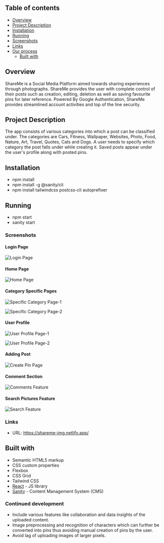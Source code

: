## Table of contents

- [Overview](#overview)
- [Project Description](#Project-Description)
- [Installation](#Installation)
- [Running](#Running)
- [Screenshots](#screenshots)
- [Links](#links)
- [Our process](#my-process)
  - [Built with](#built-with)
 
## Overview
ShareMe is a Social Media Platform aimed towards sharing experiences through photographs.
ShareMe provides the user with complete control of their posts such as creation, editing, deletion as well as saving favourite pins for later reference.
Powered By Google Authentication, ShareMe provides streamlined account activities and top of the line security.

## Project Description
The app consists of various categories into which a post can be classified under. 
The categories are Cars, Fitness, Wallpaper, Websites, Photo, Food, Nature, Art, Travel, Quotes, Cats and Dogs.
A user needs to specify which category the post falls under while creating it.
Saved posts appear under the user's profile along with posted pins.

## Installation
- npm install
- npm install -g @sanity/cli
- npm install tailwindcss postcss-cli autoprefixer


## Running
- npm start
- sanity start


### Screenshots


#### Login Page

![Login Page](https://user-images.githubusercontent.com/63293155/179479893-06781b53-8df8-4787-8048-c38066490d0c.png)




#### Home Page

![Home Page](https://user-images.githubusercontent.com/63293155/179480075-87b33464-2e28-41db-8456-1d9a86a8dcae.png)




#### Category Specific Pages

![Specific Category Page-1](https://user-images.githubusercontent.com/63293155/179480145-cf8e4ba1-519c-43fc-a510-e32a6f5d7c15.png)


![Specific Category Page-2](https://user-images.githubusercontent.com/63293155/179480184-4739c8de-c3da-40dd-b103-c43a929bc0a6.png)





#### User Profile

![User Profile Page-1](https://user-images.githubusercontent.com/63293155/179480263-92419a1f-e3e0-49d0-8ff2-e1644d16f4c7.png)


![User Profile Page-2](https://user-images.githubusercontent.com/63293155/179480294-d9b7e9cc-e573-400e-81da-23e4b1580162.png)




#### Adding Post

![Create Pin Page](https://user-images.githubusercontent.com/63293155/179480340-24338e73-faea-4fc5-9ca8-c8bafe7d4ade.png)




#### Comment Section

![Comments Feature](https://user-images.githubusercontent.com/63293155/179480375-831dc4c8-0658-40d8-86d9-9b8ec8826305.png)



#### Search Pictures Feature

![Search Feature](https://user-images.githubusercontent.com/63293155/179480603-303c011a-034c-4575-ab14-3183fa42d24e.png)





### Links

- URL: https://shareme-img.netlify.app/


## Built with

- Semantic HTML5 markup
- CSS custom properties
- Flexbox
- CSS Grid
- Tailwind CSS
- [React](https://reactjs.org/) - JS library
- [Sanity](https://www.sanity.io) - Content Management System (CMS)


### Continued development
- Include various features like collaboration and data insights of the uploaded content.
- Image preprocessing and recognition of characters which can further be converted into pins thus avoiding manual creation of pins by the user.
- Avoid lag of uploading images of larger pixels.

